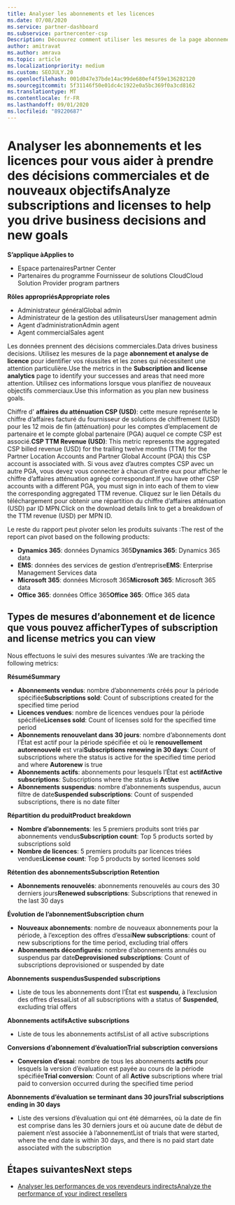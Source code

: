 ```yaml
---
title: Analyser les abonnements et les licences
ms.date: 07/08/2020
ms.service: partner-dashboard
ms.subservice: partnercenter-csp
Description: Découvrez comment utiliser les mesures de la page abonnement et analyse de licence pour identifier vos réussites et les zones qui nécessitent une attention particulière.
author: amitravat
ms.author: amrava
ms.topic: article
ms.localizationpriority: medium
ms.custom: SEOJULY.20
ms.openlocfilehash: 001d047e37bde14ac99de680ef4f59e136282120
ms.sourcegitcommit: 5f31146f50e01dc4c1922e0a5bc369f0a3cd8162
ms.translationtype: MT
ms.contentlocale: fr-FR
ms.lasthandoff: 09/01/2020
ms.locfileid: "89220687"
---
```

# <a name="analyze-subscriptions-and-licenses-to-help-you-drive-business-decisions-and-new-goals"></a><span data-ttu-id="9c62b-103">Analyser les abonnements et les licences pour vous aider à prendre des décisions commerciales et de nouveaux objectifs</span><span class="sxs-lookup"><span data-stu-id="9c62b-103">Analyze subscriptions and licenses to help you drive business decisions and new goals</span></span>

<span data-ttu-id="9c62b-104">**S’applique à**</span><span class="sxs-lookup"><span data-stu-id="9c62b-104">**Applies to**</span></span>

- <span data-ttu-id="9c62b-105">Espace partenaires</span><span class="sxs-lookup"><span data-stu-id="9c62b-105">Partner Center</span></span>
- <span data-ttu-id="9c62b-106">Partenaires du programme Fournisseur de solutions Cloud</span><span class="sxs-lookup"><span data-stu-id="9c62b-106">Cloud Solution Provider program partners</span></span>

<span data-ttu-id="9c62b-107">**Rôles appropriés**</span><span class="sxs-lookup"><span data-stu-id="9c62b-107">**Appropriate roles**</span></span>

- <span data-ttu-id="9c62b-108">Administrateur général</span><span class="sxs-lookup"><span data-stu-id="9c62b-108">Global admin</span></span>
- <span data-ttu-id="9c62b-109">Administrateur de la gestion des utilisateurs</span><span class="sxs-lookup"><span data-stu-id="9c62b-109">User management admin</span></span>
- <span data-ttu-id="9c62b-110">Agent d’administration</span><span class="sxs-lookup"><span data-stu-id="9c62b-110">Admin agent</span></span>
- <span data-ttu-id="9c62b-111">Agent commercial</span><span class="sxs-lookup"><span data-stu-id="9c62b-111">Sales agent</span></span>

<span data-ttu-id="9c62b-112">Les données prennent des décisions commerciales.</span><span class="sxs-lookup"><span data-stu-id="9c62b-112">Data drives business decisions.</span></span> <span data-ttu-id="9c62b-113">Utilisez les mesures de la page **abonnement et analyse de licence** pour identifier vos réussites et les zones qui nécessitent une attention particulière.</span><span class="sxs-lookup"><span data-stu-id="9c62b-113">Use the metrics in the **Subscription and license analytics** page to identify your successes and areas that need more attention.</span></span> <span data-ttu-id="9c62b-114">Utilisez ces informations lorsque vous planifiez de nouveaux objectifs commerciaux.</span><span class="sxs-lookup"><span data-stu-id="9c62b-114">Use this information as you plan new business goals.</span></span>

<span data-ttu-id="9c62b-115">Chiffre d' **affaires du atténuation CSP (USD)**: cette mesure représente le chiffre d’affaires facturé du fournisseur de solutions de chiffrement (USD) pour les 12 mois de fin (atténuation) pour les comptes d’emplacement de partenaire et le compte global partenaire (PGA) auquel ce compte CSP est associé.</span><span class="sxs-lookup"><span data-stu-id="9c62b-115">**CSP TTM Revenue (USD)**: This metric represents the aggregated CSP billed revenue (USD) for the trailing twelve months (TTM) for the Partner Location Accounts and Partner Global Account (PGA) this CSP account is associated with.</span></span> <span data-ttu-id="9c62b-116">Si vous avez d’autres comptes CSP avec un autre PGA, vous devez vous connecter à chacun d’entre eux pour afficher le chiffre d’affaires atténuation agrégé correspondant.</span><span class="sxs-lookup"><span data-stu-id="9c62b-116">If you have other CSP accounts with a different PGA, you must sign in into each of them to view the corresponding aggregated TTM revenue.</span></span>  <span data-ttu-id="9c62b-117">Cliquez sur le lien Détails du téléchargement pour obtenir une répartition du chiffre d’affaires atténuation (USD) par ID MPN.</span><span class="sxs-lookup"><span data-stu-id="9c62b-117">Click on the download details link to get a breakdown of the TTM revenue (USD) per MPN ID.</span></span>

<span data-ttu-id="9c62b-118">Le reste du rapport peut pivoter selon les produits suivants :</span><span class="sxs-lookup"><span data-stu-id="9c62b-118">The rest of the report can pivot based on the following products:</span></span>

 - <span data-ttu-id="9c62b-119">**Dynamics 365**: données Dynamics 365</span><span class="sxs-lookup"><span data-stu-id="9c62b-119">**Dynamics 365**: Dynamics 365 data</span></span>  
 - <span data-ttu-id="9c62b-120">**EMS**: données des services de gestion d’entreprise</span><span class="sxs-lookup"><span data-stu-id="9c62b-120">**EMS**: Enterprise Management Services data</span></span>  
 - <span data-ttu-id="9c62b-121">**Microsoft 365**: données Microsoft 365</span><span class="sxs-lookup"><span data-stu-id="9c62b-121">**Microsoft 365**: Microsoft 365 data</span></span>  
 - <span data-ttu-id="9c62b-122">**Office 365**: données Office 365</span><span class="sxs-lookup"><span data-stu-id="9c62b-122">**Office 365**: Office 365 data</span></span>  


## <a name="types-of-subscription-and-license-metrics-you-can-view"></a><span data-ttu-id="9c62b-123">Types de mesures d’abonnement et de licence que vous pouvez afficher</span><span class="sxs-lookup"><span data-stu-id="9c62b-123">Types of subscription and license metrics you can view</span></span>

<span data-ttu-id="9c62b-124">Nous effectuons le suivi des mesures suivantes :</span><span class="sxs-lookup"><span data-stu-id="9c62b-124">We are tracking the following metrics:</span></span>

<span data-ttu-id="9c62b-125">**Résumé**</span><span class="sxs-lookup"><span data-stu-id="9c62b-125">**Summary**</span></span>  
 - <span data-ttu-id="9c62b-126">**Abonnements vendus**: nombre d’abonnements créés pour la période spécifiée</span><span class="sxs-lookup"><span data-stu-id="9c62b-126">**Subscriptions sold**: Count of subscriptions created for the specified time period</span></span>  
 - <span data-ttu-id="9c62b-127">**Licences vendues**: nombre de licences vendues pour la période spécifiée</span><span class="sxs-lookup"><span data-stu-id="9c62b-127">**Licenses sold**: Count of licenses sold for the specified time period</span></span>   
 - <span data-ttu-id="9c62b-128">**Abonnements renouvelant dans 30 jours**: nombre d’abonnements dont l’État est actif pour la période spécifiée et où le **renouvellement autorenouvelé** est vrai</span><span class="sxs-lookup"><span data-stu-id="9c62b-128">**Subscriptions renewing in 30 days**: Count of subscriptions where the status is active for the specified time period and where **Autorenew** is true</span></span>
 - <span data-ttu-id="9c62b-129">**Abonnements actifs**: abonnements pour lesquels l’État est **actif**</span><span class="sxs-lookup"><span data-stu-id="9c62b-129">**Active subscriptions**: Subscriptions where the status is **Active**</span></span>  
 - <span data-ttu-id="9c62b-130">**Abonnements suspendus**: nombre d’abonnements suspendus, aucun filtre de date</span><span class="sxs-lookup"><span data-stu-id="9c62b-130">**Suspended subscriptions**: Count of suspended subscriptions, there is no date filter</span></span>  

<span data-ttu-id="9c62b-131">**Répartition du produit**</span><span class="sxs-lookup"><span data-stu-id="9c62b-131">**Product breakdown**</span></span>  
 - <span data-ttu-id="9c62b-132">**Nombre d’abonnements**: les 5 premiers produits sont triés par abonnements vendus</span><span class="sxs-lookup"><span data-stu-id="9c62b-132">**Subscription count**: Top 5 products sorted by subscriptions sold</span></span>  
 - <span data-ttu-id="9c62b-133">**Nombre de licences**: 5 premiers produits par licences triées vendues</span><span class="sxs-lookup"><span data-stu-id="9c62b-133">**License count**: Top 5 products by sorted licenses sold</span></span>

<span data-ttu-id="9c62b-134">**Rétention des abonnements**</span><span class="sxs-lookup"><span data-stu-id="9c62b-134">**Subscription Retention**</span></span>
 - <span data-ttu-id="9c62b-135">**Abonnements renouvelés**: abonnements renouvelés au cours des 30 derniers jours</span><span class="sxs-lookup"><span data-stu-id="9c62b-135">**Renewed subscriptions**: Subscriptions that renewed in the last 30 days</span></span>  

<span data-ttu-id="9c62b-136">**Évolution de l’abonnement**</span><span class="sxs-lookup"><span data-stu-id="9c62b-136">**Subscription churn**</span></span>  
 - <span data-ttu-id="9c62b-137">**Nouveaux abonnements**: nombre de nouveaux abonnements pour la période, à l’exception des offres d’essai</span><span class="sxs-lookup"><span data-stu-id="9c62b-137">**New subscriptions**: count of new subscriptions for the time period, excluding trial offers</span></span>  
 - <span data-ttu-id="9c62b-138">**Abonnements déconfigurés**: nombre d’abonnements annulés ou suspendus par date</span><span class="sxs-lookup"><span data-stu-id="9c62b-138">**Deprovisioned subscriptions**: Count of subscriptions deprovisioned or suspended by date</span></span>  

<span data-ttu-id="9c62b-139">**Abonnements suspendus**</span><span class="sxs-lookup"><span data-stu-id="9c62b-139">**Suspended subscriptions**</span></span>  
 - <span data-ttu-id="9c62b-140">Liste de tous les abonnements dont l’État est **suspendu**, à l’exclusion des offres d’essai</span><span class="sxs-lookup"><span data-stu-id="9c62b-140">List of all subscriptions with a status of **Suspended**, excluding trial offers</span></span>  
  
<span data-ttu-id="9c62b-141">**Abonnements actifs**</span><span class="sxs-lookup"><span data-stu-id="9c62b-141">**Active subscriptions**</span></span>
 - <span data-ttu-id="9c62b-142">Liste de tous les abonnements actifs</span><span class="sxs-lookup"><span data-stu-id="9c62b-142">List of all active subscriptions</span></span>  

<span data-ttu-id="9c62b-143">**Conversions d’abonnement d’évaluation**</span><span class="sxs-lookup"><span data-stu-id="9c62b-143">**Trial subscription conversions**</span></span>  
 - <span data-ttu-id="9c62b-144">**Conversion d’essai**: nombre de tous les abonnements **actifs** pour lesquels la version d’évaluation est payée au cours de la période spécifiée</span><span class="sxs-lookup"><span data-stu-id="9c62b-144">**Trial conversion**: Count of all **Active** subscriptions where trial paid to conversion occurred during the specified time period</span></span>  

<span data-ttu-id="9c62b-145">**Abonnements d’évaluation se terminant dans 30 jours**</span><span class="sxs-lookup"><span data-stu-id="9c62b-145">**Trial subscriptions ending in 30 days**</span></span>  
 - <span data-ttu-id="9c62b-146">Liste des versions d’évaluation qui ont été démarrées, où la date de fin est comprise dans les 30 derniers jours et où aucune date de début de paiement n’est associée à l’abonnement</span><span class="sxs-lookup"><span data-stu-id="9c62b-146">List of trials that were started, where the end date is within 30 days, and there is no paid start date associated with the subscription</span></span>  

## <a name="next-steps"></a><span data-ttu-id="9c62b-147">Étapes suivantes</span><span class="sxs-lookup"><span data-stu-id="9c62b-147">Next steps</span></span>

- [<span data-ttu-id="9c62b-148">Analyser les performances de vos revendeurs indirects</span><span class="sxs-lookup"><span data-stu-id="9c62b-148">Analyze the performance of your indirect resellers</span></span>](analyze-indirect-resellers.md)